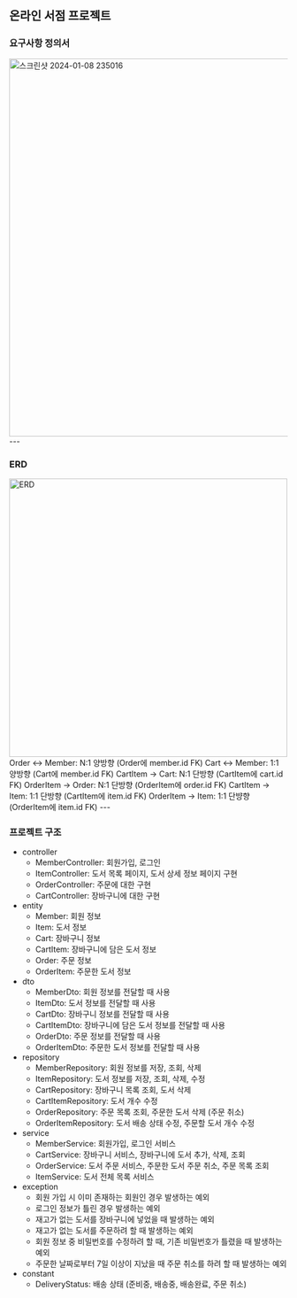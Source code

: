 ## 온라인 서점 프로젝트
### 요구사항 정의서
<img width="683" alt="스크린샷 2024-01-08 235016" src="https://github.com/eeeunjiii/book-store-project/assets/91798213/ea7db68b-6d2e-4eac-9991-e6f0b8c1f697">
---

### ERD
<img width="503" alt="ERD" src="https://github.com/eeeunjiii/book-store-project/assets/91798213/9fc75e59-3724-4565-a647-d6096f80797c">
Order ↔ Member: N:1 양방향 (Order에 member.id FK)
Cart ↔ Member: 1:1 양방향 (Cart에 member.id FK)
CartItem → Cart: N:1 단방향 (CartItem에 cart.id FK)
OrderItem → Order: N:1 단방향 (OrderItem에 order.id FK)
CartItem → Item: 1:1 단방향 (CartItem에 item.id FK)
OrderItem → Item: 1:1 단뱡향 (OrderItem에 item.id FK)
---

### 프로젝트 구조
- controller
    - MemberController: 회원가입, 로그인
    - ItemController: 도서 목록 페이지, 도서 상세 정보 페이지 구현
    - OrderController: 주문에 대한 구현
    - CartController: 장바구니에 대한 구현
- entity
    - Member: 회원 정보
    - Item: 도서 정보
    - Cart: 장바구니 정보
    - CartItem: 장바구니에 담은 도서 정보
    - Order: 주문 정보
    - OrderItem: 주문한 도서 정보
- dto
    - MemberDto: 회원 정보를 전달할 때 사용
    - ItemDto: 도서 정보를 전달할 때 사용
    - CartDto: 장바구니 정보를 전달할 때 사용
    - CartItemDto: 장바구니에 담은 도서 정보를 전달할 때 사용
    - OrderDto: 주문 정보를 전달할 때 사용
    - OrderItemDto: 주문한 도서 정보를 전달할 때 사용
- repository
    - MemberRepository: 회원 정보를 저장, 조회, 삭제
    - ItemRepository: 도서 정보를 저장, 조회, 삭제, 수정
    - CartRepository: 장바구니 목록 조회, 도서 삭제
    - CartItemRepository: 도서 개수 수정
    - OrderRepository: 주문 목록 조회, 주문한 도서 삭제 (주문 취소)
    - OrderItemRepository: 도서 배송 상태 수정, 주문할 도서 개수 수정
- service
    - MemberService: 회원가입, 로그인 서비스
    - CartService: 장바구니 서비스, 장바구니에 도서 추가, 삭제, 조회
    - OrderService: 도서 주문 서비스, 주문한 도서 주문 취소, 주문 목록 조회
    - ItemService: 도서 전체 목록 서비스
- exception
    - 회원 가입 시 이미 존재하는 회원인 경우 발생하는 예외
    - 로그인 정보가 틀린 경우 발생하는 예외
    - 재고가 없는 도서를 장바구니에 넣었을 때 발생하는 예외
    - 재고가 없는 도서를 주문하려 할 때 발생하는 예외
    - 회원 정보 중 비밀번호를 수정하려 할 때, 기존 비밀번호가 틀렸을 때 발생하는 예외
    - 주문한 날짜로부터 7일 이상이 지났을 때 주문 취소를 하려 할 때 발생하는 예외
- constant
    - DeliveryStatus: 배송 상태 (준비중, 배송중, 배송완료, 주문 취소)
